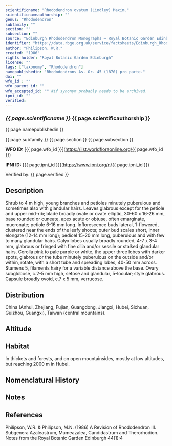 ```yaml
---
scientificname: "Rhododendron ovatum (Lindley) Maxim."
scientificnameauthorship: ""
genus: "Rhododendron"
subfamily: ""
section: ""
subsection: ""
source: "Edinburgh Rhododendron Monographs – Royal Botanic Garden Edinburgh"
identifier: "https://data.rbge.org.uk/service/factsheets/Edinburgh_Rhododendron_Monographs.xhtml"
author: "Philipson, W.R."
created: "1986"
rights holder: "Royal Botanic Garden Edinburgh"
license: ""
tags: ["taxonomy", "Rhododendron"]
namepublishedin: "Rhododendrons As. Or. 45 (1870) pro parte."
doi: ""
wfo_id : ""
wfo_parent_id: ""
wfo_accepted_id: "" #if synonym probably needs to be archived.                      
ipni_id: ""
verified:
---
```

### _{{ page.scientificname }}_ {{ page.scientificauthorship }}
 {{ page.namepublishedin }}

{{ page.subfamily }} {{ page.section }} {{ page.subsection }}

**WFO ID:** [{{ page.wfo_id }}](https://list.worldfloraonline.org/{{ page.wfo_id }})

**IPNI ID:** [{{ page.ipni_id }}](https://www.ipni.org/n/{{ page.ipni_id }})

Verified by: {{ page.verified }}



## Description
Shrub to 4 m high, young branches and petioles minutely puberulous and sometimes also with glandular hairs. Leaves glabrous except for the petiole and upper mid-rib; blade broadly ovate or ovate elliptic, 30-60 x 16-26 mm, base rounded or cuneate, apex acute or obtuse, often emarginate, mucronate; petiole 6-16 mm long. Inflorescence buds lateral, 1-flowered, clustered near the ends of the leafy shoots; outer bud scales short, inner elongate (12-14 mm long); pedicel 15-20 mm long, puberulous and with few to many glandular hairs. Calyx lobes usually broadly rounded, 4-7 x 3-4 mm, glabrous or fringed with fine cilia and/or sessile or stalked glandular hairs. Corolla pink to pale purple or white, the upper three lobes with darker spots, glabrous or the tube minutely puberulous on the outside and/or within, rotate, with a short tube and spreading lobes, 40-50 mm across. Stamens 5, filaments hairy for a variable distance above the base. Ovary subglobose, c.2-5 mm high, setose and glandular, 5-Iocular; style glabrous. Capsule broadly ovoid, c.7 x 5 mm, verrucose.

## Distribution
China (Anhui, Zhejiang, Fujian, Guangdong, Jiangxi, Hubei, Sichuan, Guizhou, Guangxi), Taiwan (central mountains).

## Altitude


## Habitat
In thickets and forests, and on open mountainsides, mostly at low altitudes, but reaching 2000 m in Hubei.

## Nomenclatural History

                       
## Notes


## References

Philipson, W.R. & Philipson, M.N. (1986) A Revision of Rhododendron III. Subgenera Azaleastrum, Mumeazalea, Candidastrum and Therorhodion. Notes from the Royal Botanic Garden Edinburgh 44(1):4
